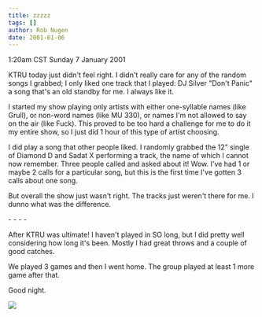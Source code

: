 ```yaml
---
title: zzzzz
tags: []
author: Rob Nugen
date: 2001-01-06
---
```


<title></title>
<p class=date>1:20am CST Sunday 7 January 2001</p>

<p>KTRU today just didn't feel right.  I didn't really care for any of
the random songs I grabbed; I only liked one track that I played: DJ
Silver "Don't Panic" a song that's an old standby for me.  I always
like it.</p>

<p>I started my show playing only artists with either one-syllable names
(like Grull), or non-word names (like MU 330), or names I'm not
allowed to say on the air (like Fuck).  This proved to be too hard a
challenge for me to do it my entire show, so I just did 1 hour of this
type of artist choosing.</p>

<p>I did play a song that other people liked.  I randomly grabbed the
12" single of Diamond D and Sadat X performing a track, the name of
which I cannot now remember.  Three people called and asked about it!
Wow.  I've had 1 or maybe 2 calls for a particular song, but this is
the first time I've gotten 3 calls about one song.</p>

<p>But overall the show just wasn't right.  The tracks just weren't
there for me.  I dunno what was the difference.</p>

<p>- - - -</p>

<p>After KTRU was ultimate!  I haven't played in SO long, but I did
pretty well considering how long it's been.  Mostly I had great throws
and a couple of good catches.</p>

<p>We played 3 games and then I went home.  The group played at least
1 more game after that.</p>

<p>Good night.</p>

<p><img src='/images/rob/wL-ROB.gif'/></p>

